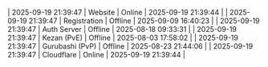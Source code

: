 | 2025-09-19 21:39:47 | Website | Online | 2025-09-19 21:39:44 |
| 2025-09-19 21:39:47 | Registration | Offline | 2025-09-09 16:40:23 |
| 2025-09-19 21:39:47 | Auth Server | Offline | 2025-08-18 09:33:31 |
| 2025-09-19 21:39:47 | Kezan (PvE) | Offline | 2025-08-03 17:58:02 |
| 2025-09-19 21:39:47 | Gurubashi (PvP) | Offline | 2025-08-23 21:44:06 |
| 2025-09-19 21:39:47 | Cloudflare | Online | 2025-09-19 21:39:44 |
